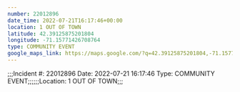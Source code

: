 ```yaml
---
number: 22012896
date_time: 2022-07-21T16:17:46+00:00
location: 1 OUT OF TOWN
latitude: 42.39125875201804
longitude: -71.15771426708764
type: COMMUNITY EVENT
google_maps_link: https://maps.google.com/?q=42.39125875201804,-71.15771426708764
---
```


;;;Incident #: 22012896  Date: 2022-07-21 16:17:46  Type: COMMUNITY EVENT;;;;;;Location: 1 OUT OF TOWN;;;
